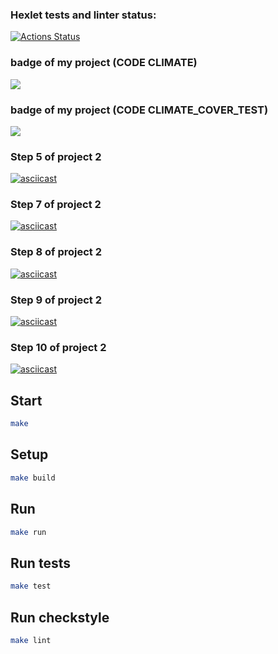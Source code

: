 ### Hexlet tests and linter status:
[![Actions Status](https://github.com/Absaidov/java-project-71/workflows/hexlet-check/badge.svg)](https://github.com/Absaidov/java-project-71/actions)
### badge of my project (CODE CLIMATE)
<a href="https://codeclimate.com/github/Absaidov/java-project-71/maintainability"><img src="https://api.codeclimate.com/v1/badges/5a26d8cd65b2202dfa83/maintainability" /></a>

### badge of my project (CODE CLIMATE_COVER_TEST)
<a href="https://codeclimate.com/github/Absaidov/java-project-71/test_coverage"><img src="https://api.codeclimate.com/v1/badges/5a26d8cd65b2202dfa83/test_coverage" /></a>

### Step 5 of project 2 

[//]: # (https://asciinema.org/a/577518)
[![asciicast](https://asciinema.org/a/577518.svg)](https://asciinema.org/a/577518)

### Step 7 of project 2 
[![asciicast](https://asciinema.org/a/581588.svg)](https://asciinema.org/a/581588)

### Step 8 of project 2
[![asciicast](https://asciinema.org/a/583536.svg)](https://asciinema.org/a/583536)

### Step 9 of project 2
[![asciicast](https://asciinema.org/a/584554.svg)](https://asciinema.org/a/584554)

### Step 10 of project 2
[![asciicast](https://asciinema.org/a/584658.svg)](https://asciinema.org/a/584658)

## Start

```sh
make
```

## Setup
```sh
make build
```

## Run
```sh
make run
```

## Run tests
```sh
make test
```

## Run checkstyle
```sh
make lint
```

